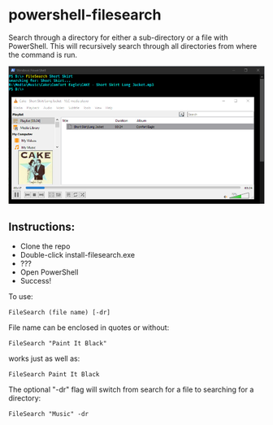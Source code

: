 # powershell-filesearch
Search through a directory for either a sub-directory or a file with PowerShell. This will recursively search through all directories from where the command is run.

![Quickly find and open your files and folders](https://raw.githubusercontent.com/victoriousj/powershell-filesearch/master/FileSearch.png)

## Instructions:
* Clone the repo
* Double-click install-filesearch.exe
* ???
* Open PowerShell
* Success!

To use:
```console
FileSearch (file name) [-dr]
```

File name can be enclosed in quotes or without:

```console
FileSearch "Paint It Black"
```
works just as well as:
```console
FileSearch Paint It Black
```

The optional "-dr" flag will switch from search for a file to searching for a directory:
```console
FileSearch "Music" -dr
```
